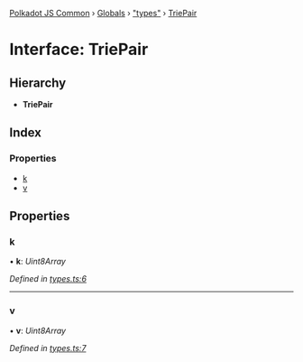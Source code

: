 [Polkadot JS Common](../README.md) › [Globals](../globals.md) › ["types"](../modules/_types_.md) › [TriePair](_types_.triepair.md)

# Interface: TriePair

## Hierarchy

* **TriePair**

## Index

### Properties

* [k](_types_.triepair.md#k)
* [v](_types_.triepair.md#v)

## Properties

###  k

• **k**: *Uint8Array*

*Defined in [types.ts:6](https://github.com/polkadot-js/common/blob/c776f0d8/packages/trie-hash/src/types.ts#L6)*

___

###  v

• **v**: *Uint8Array*

*Defined in [types.ts:7](https://github.com/polkadot-js/common/blob/c776f0d8/packages/trie-hash/src/types.ts#L7)*
